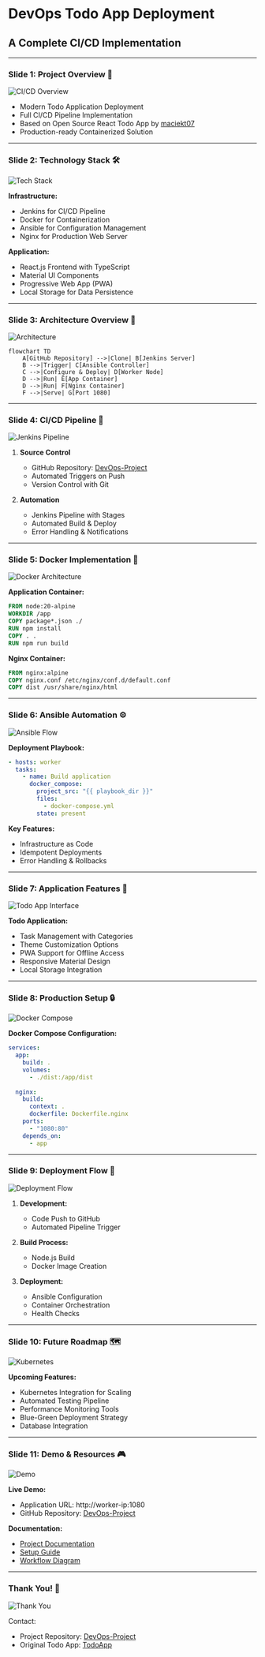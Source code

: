 # DevOps Todo App Deployment
## A Complete CI/CD Implementation

---

### Slide 1: Project Overview 🚀

![CI/CD Overview](https://www.devopsschool.com/blog/wp-content/uploads/2022/03/devops-tools.png)

- Modern Todo Application Deployment
- Full CI/CD Pipeline Implementation
- Based on Open Source React Todo App by [maciekt07](https://github.com/maciekt07/TodoApp)
- Production-ready Containerized Solution

---

### Slide 2: Technology Stack 🛠️

![Tech Stack](https://www.devopsschool.com/blog/wp-content/uploads/2022/03/jenkins-docker-ansible.png)

**Infrastructure:**
- Jenkins for CI/CD Pipeline
- Docker for Containerization
- Ansible for Configuration Management
- Nginx for Production Web Server

**Application:**
- React.js Frontend with TypeScript
- Material UI Components
- Progressive Web App (PWA)
- Local Storage for Data Persistence

---

### Slide 3: Architecture Overview 📐

![Architecture](https://www.devopsschool.com/blog/wp-content/uploads/2022/03/jenkins-ansible-architecture.png)

```mermaid
flowchart TD
    A[GitHub Repository] -->|Clone| B[Jenkins Server]
    B -->|Trigger| C[Ansible Controller]
    C -->|Configure & Deploy| D[Worker Node]
    D -->|Run| E[App Container]
    D -->|Run| F[Nginx Container]
    F -->|Serve| G[Port 1080]
```

---

### Slide 4: CI/CD Pipeline 🔄

![Jenkins Pipeline](https://www.jenkins.io/images/pipeline/realworld-pipeline-flow.png)

1. **Source Control**
   - GitHub Repository: [DevOps-Project](https://github.com/Adil61220/DevOps-Project)
   - Automated Triggers on Push
   - Version Control with Git

2. **Automation**
   - Jenkins Pipeline with Stages
   - Automated Build & Deploy
   - Error Handling & Notifications

---

### Slide 5: Docker Implementation 🐳

![Docker Architecture](https://docs.docker.com/engine/images/architecture.svg)

**Application Container:**
```dockerfile
FROM node:20-alpine
WORKDIR /app
COPY package*.json ./
RUN npm install
COPY . .
RUN npm run build
```

**Nginx Container:**
```dockerfile
FROM nginx:alpine
COPY nginx.conf /etc/nginx/conf.d/default.conf
COPY dist /usr/share/nginx/html
```

---

### Slide 6: Ansible Automation ⚙️

![Ansible Flow](https://www.ansible.com/hubfs/2017_Images/BrandGuidelines_Logos/RedHat/RH_Ansible_Automation_Platform.png)

**Deployment Playbook:**
```yaml
- hosts: worker
  tasks:
    - name: Build application
      docker_compose:
        project_src: "{{ playbook_dir }}"
        files:
          - docker-compose.yml
        state: present
```

**Key Features:**
- Infrastructure as Code
- Idempotent Deployments
- Error Handling & Rollbacks

---

### Slide 7: Application Features 📱

![Todo App Interface](https://raw.githubusercontent.com/maciekt07/TodoApp/main/screenshots/app.png)

**Todo Application:**
- Task Management with Categories
- Theme Customization Options
- PWA Support for Offline Access
- Responsive Material Design
- Local Storage Integration

---

### Slide 8: Production Setup 🔒

![Docker Compose](https://docs.docker.com/compose/images/docker-compose.png)

**Docker Compose Configuration:**
```yaml
services:
  app:
    build: .
    volumes:
      - ./dist:/app/dist
  
  nginx:
    build:
      context: .
      dockerfile: Dockerfile.nginx
    ports:
      - "1080:80"
    depends_on:
      - app
```

---

### Slide 9: Deployment Flow 🌊

![Deployment Flow](https://www.devopsschool.com/blog/wp-content/uploads/2022/03/deployment-flow.png)

1. **Development:**
   - Code Push to GitHub
   - Automated Pipeline Trigger

2. **Build Process:**
   - Node.js Build
   - Docker Image Creation

3. **Deployment:**
   - Ansible Configuration
   - Container Orchestration
   - Health Checks

---

### Slide 10: Future Roadmap 🗺️

![Kubernetes](https://kubernetes.io/images/kubernetes-horizontal-color.png)

**Upcoming Features:**
- Kubernetes Integration for Scaling
- Automated Testing Pipeline
- Performance Monitoring Tools
- Blue-Green Deployment Strategy
- Database Integration

---

### Slide 11: Demo & Resources 🎮

![Demo](https://raw.githubusercontent.com/maciekt07/TodoApp/main/screenshots/dark.png)

**Live Demo:**
- Application URL: http://worker-ip:1080
- GitHub Repository: [DevOps-Project](https://github.com/Adil61220/DevOps-Project)

**Documentation:**
- [Project Documentation](./DOCUMENTATION.md)
- [Setup Guide](./README.md)
- [Workflow Diagram](./workflow.md)

---

### Thank You! 👋

![Thank You](https://www.devopsschool.com/blog/wp-content/uploads/2022/03/thank-you.png)

Contact:
- Project Repository: [DevOps-Project](https://github.com/Adil61220/DevOps-Project)
- Original Todo App: [TodoApp](https://github.com/maciekt07/TodoApp)
